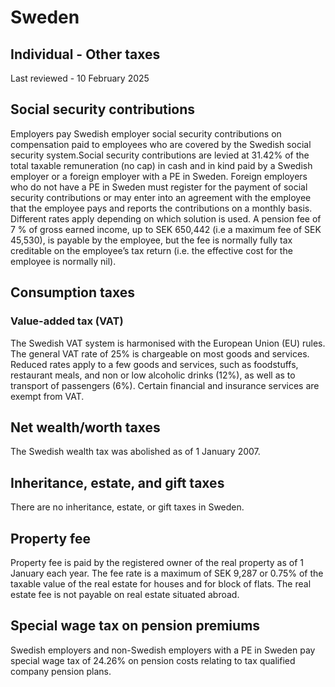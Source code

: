 # Sweden
## Individual - Other taxes
Last reviewed - 10 February 2025
## Social security contributions
Employers pay Swedish employer social security contributions on compensation paid to employees who are covered by the Swedish social security system.Social security contributions are levied at 31.42% of the total taxable remuneration (no cap) in cash and in kind paid by a Swedish employer or a foreign employer with a PE in Sweden. Foreign employers who do not have a PE in Sweden must register for the payment of social security contributions or may enter into an agreement with the employee that the employee pays and reports the contributions on a monthly basis. Different rates apply depending on which solution is used.
A pension fee of 7 % of gross earned income, up to SEK 650,442 (i.e a maximum fee of SEK 45,530), is payable by the employee, but the fee is normally fully tax creditable on the employee’s tax return (i.e. the effective cost for the employee is normally nil).
## Consumption taxes
### Value-added tax (VAT)
The Swedish VAT system is harmonised with the European Union (EU) rules. The general VAT rate of 25% is chargeable on most goods and services. Reduced rates apply to a few goods and services, such as foodstuffs, restaurant meals, and non or low alcoholic drinks (12%), as well as to transport of passengers (6%). Certain financial and insurance services are exempt from VAT.
## Net wealth/worth taxes
The Swedish wealth tax was abolished as of 1 January 2007.
## Inheritance, estate, and gift taxes
There are no inheritance, estate, or gift taxes in Sweden.
## Property fee
Property fee is paid by the registered owner of the real property as of 1 January each year. The fee rate is a maximum of SEK 9,287 or 0.75% of the taxable value of the real estate for houses and for block of flats. The real estate fee is not payable on real estate situated abroad.
## Special wage tax on pension premiums
Swedish employers and non-Swedish employers with a PE in Sweden pay special wage tax of 24.26% on pension costs relating to tax qualified company pension plans. 
